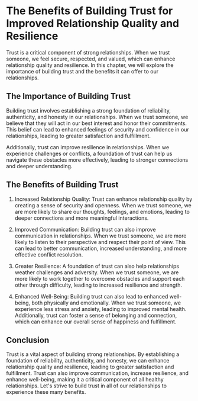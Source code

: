 The Benefits of Building Trust for Improved Relationship Quality and Resilience
==========================================================================================================

Trust is a critical component of strong relationships. When we trust someone, we feel secure, respected, and valued, which can enhance relationship quality and resilience. In this chapter, we will explore the importance of building trust and the benefits it can offer to our relationships.

The Importance of Building Trust
--------------------------------

Building trust involves establishing a strong foundation of reliability, authenticity, and honesty in our relationships. When we trust someone, we believe that they will act in our best interest and honor their commitments. This belief can lead to enhanced feelings of security and confidence in our relationships, leading to greater satisfaction and fulfillment.

Additionally, trust can improve resilience in relationships. When we experience challenges or conflicts, a foundation of trust can help us navigate these obstacles more effectively, leading to stronger connections and deeper understanding.

The Benefits of Building Trust
------------------------------

1. Increased Relationship Quality: Trust can enhance relationship quality by creating a sense of security and openness. When we trust someone, we are more likely to share our thoughts, feelings, and emotions, leading to deeper connections and more meaningful interactions.

2. Improved Communication: Building trust can also improve communication in relationships. When we trust someone, we are more likely to listen to their perspective and respect their point of view. This can lead to better communication, increased understanding, and more effective conflict resolution.

3. Greater Resilience: A foundation of trust can also help relationships weather challenges and adversity. When we trust someone, we are more likely to work together to overcome obstacles and support each other through difficulty, leading to increased resilience and strength.

4. Enhanced Well-Being: Building trust can also lead to enhanced well-being, both physically and emotionally. When we trust someone, we experience less stress and anxiety, leading to improved mental health. Additionally, trust can foster a sense of belonging and connection, which can enhance our overall sense of happiness and fulfillment.

Conclusion
----------

Trust is a vital aspect of building strong relationships. By establishing a foundation of reliability, authenticity, and honesty, we can enhance relationship quality and resilience, leading to greater satisfaction and fulfillment. Trust can also improve communication, increase resilience, and enhance well-being, making it a critical component of all healthy relationships. Let's strive to build trust in all of our relationships to experience these many benefits.
